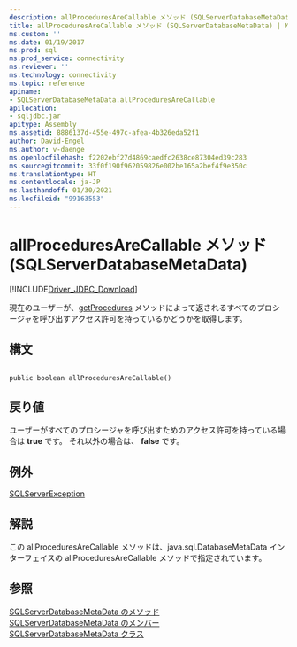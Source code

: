 ```yaml
---
description: allProceduresAreCallable メソッド (SQLServerDatabaseMetaData)
title: allProceduresAreCallable メソッド (SQLServerDatabaseMetaData) | Microsoft Docs
ms.custom: ''
ms.date: 01/19/2017
ms.prod: sql
ms.prod_service: connectivity
ms.reviewer: ''
ms.technology: connectivity
ms.topic: reference
apiname:
- SQLServerDatabaseMetaData.allProceduresAreCallable
apilocation:
- sqljdbc.jar
apitype: Assembly
ms.assetid: 8886137d-455e-497c-afea-4b326eda52f1
author: David-Engel
ms.author: v-daenge
ms.openlocfilehash: f2202ebf27d4869caedfc2638ce87304ed39c283
ms.sourcegitcommit: 33f0f190f962059826e002be165a2bef4f9e350c
ms.translationtype: HT
ms.contentlocale: ja-JP
ms.lasthandoff: 01/30/2021
ms.locfileid: "99163553"
---
```

# <a name="allproceduresarecallable-method-sqlserverdatabasemetadata"></a>allProceduresAreCallable メソッド (SQLServerDatabaseMetaData)
[!INCLUDE[Driver_JDBC_Download](../../../includes/driver_jdbc_download.md)]

  現在のユーザーが、[getProcedures](../../../connect/jdbc/reference/getprocedures-method-sqlserverdatabasemetadata.md) メソッドによって返されるすべてのプロシージャを呼び出すアクセス許可を持っているかどうかを取得します。  
  
## <a name="syntax"></a>構文  
  
```  
  
public boolean allProceduresAreCallable()  
```  
  
## <a name="return-value"></a>戻り値  
 ユーザーがすべてのプロシージャを呼び出すためのアクセス許可を持っている場合は **true** です。 それ以外の場合は、 **false** です。  
  
## <a name="exceptions"></a>例外  
 [SQLServerException](../../../connect/jdbc/reference/sqlserverexception-class.md)  
  
## <a name="remarks"></a>解説  
 この allProceduresAreCallable メソッドは、java.sql.DatabaseMetaData インターフェイスの allProceduresAreCallable メソッドで指定されています。  
  
## <a name="see-also"></a>参照  
 [SQLServerDatabaseMetaData のメソッド](../../../connect/jdbc/reference/sqlserverdatabasemetadata-methods.md)   
 [SQLServerDatabaseMetaData のメンバー](../../../connect/jdbc/reference/sqlserverdatabasemetadata-members.md)   
 [SQLServerDatabaseMetaData クラス](../../../connect/jdbc/reference/sqlserverdatabasemetadata-class.md)  
  
  
